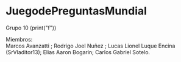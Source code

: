 # JuegodePreguntasMundial 
Grupo 10 (print("f")) 

Miembros:  
Marcos Avanzatti ;
Rodrigo Joel Nuñez ;
Lucas Lionel Luque Encina (SrVladitor13);
Elias Aaron Bogarin;
Carlos Gabriel Sotelo.
